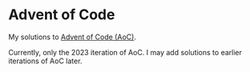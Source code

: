 # Advent of Code

My solutions to [Advent of Code (AoC)](https://adventofcode.com/).

Currently, only the 2023 iteration of AoC.
I may add solutions to earlier iterations of AoC later.
